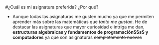 #¿Cuál es mi asignatura preferida? ¿Por qué?
* Aunque todas las asignaturas me gusten mucho ya que me permiten aprender más sobre las matemáticas que *tanto me gustan*.
He de destacar las asignaturas que mayor curiosidad e intriga me dan, **estructuras algebraicas y fundamentos de programaciónSSsS y computadores** ya que son asignaturas ~~completamente nuevas~~

